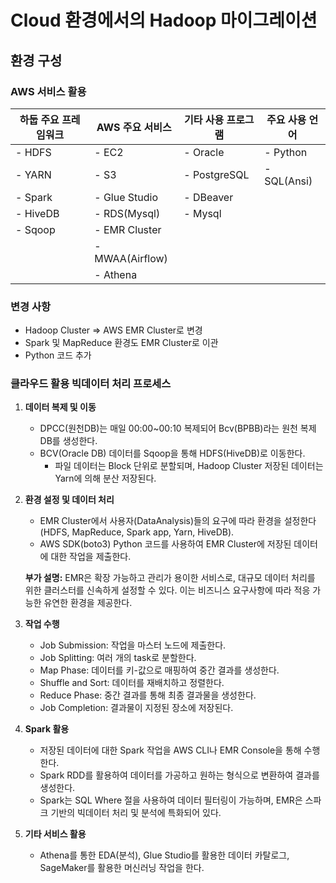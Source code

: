 # Cloud 환경에서의 Hadoop 마이그레이션

## 환경 구성

### AWS 서비스 활용

| 하둡 주요 프레임워크 | AWS 주요 서비스   | 기타 사용 프로그램 | 주요 사용 언어 |
|----------------------|-------------------|---------------------|----------------|
| - HDFS               | - EC2              | - Oracle            | - Python       |
| - YARN               | - S3               | - PostgreSQL        | - SQL(Ansi)    |
| - Spark              | - Glue Studio      | - DBeaver           |                |
| - HiveDB             | - RDS(Mysql)       | - Mysql             |                |
| - Sqoop              | - EMR Cluster      |                     |                |
|                      | - MWAA(Airflow)    |                     |                |
|                      | - Athena           |                     |                |


### 변경 사항

- Hadoop Cluster => AWS EMR Cluster로 변경
- Spark 및 MapReduce 환경도 EMR Cluster로 이관
- Python 코드 추가

### 클라우드 활용 빅데이터 처리 프로세스

1. **데이터 복제 및 이동**
   - DPCC(원천DB)는 매일 00:00~00:10 복제되어 Bcv(BPBB)라는 원천 복제 DB를 생성한다.
   - BCV(Oracle DB) 데이터를 Sqoop을 통해 HDFS(HiveDB)로 이동한다.
     - 파일 데이터는 Block 단위로 분할되며, Hadoop Cluster 저장된 데이터는 Yarn에 의해 분산 저장된다.

2. **환경 설정 및 데이터 처리**
   - EMR Cluster에서 사용자(DataAnalysis)들의 요구에 따라 환경을 설정한다 (HDFS, MapReduce, Spark app, Yarn, HiveDB).
   - AWS SDK(boto3) Python 코드를 사용하여 EMR Cluster에 저장된 데이터에 대한 작업을 제출한다.
   
   **부가 설명:** EMR은 확장 가능하고 관리가 용이한 서비스로, 대규모 데이터 처리를 위한 클러스터를 신속하게 설정할 수 있다. 이는 비즈니스 요구사항에 따라 적응 가능한 유연한 환경을 제공한다.

3. **작업 수행**
   - Job Submission: 작업을 마스터 노드에 제출한다.
   - Job Splitting: 여러 개의 task로 분할한다.
   - Map Phase: 데이터를 키-값으로 매핑하여 중간 결과를 생성한다.
   - Shuffle and Sort: 데이터를 재배치하고 정렬한다.
   - Reduce Phase: 중간 결과를 통해 최종 결과물을 생성한다.
   - Job Completion: 결과물이 지정된 장소에 저장된다.

4. **Spark 활용**
   - 저장된 데이터에 대한 Spark 작업을 AWS CLI나 EMR Console을 통해 수행한다.
   - Spark RDD를 활용하여 데이터를 가공하고 원하는 형식으로 변환하여 결과를 생성한다.
   - Spark는 SQL Where 절을 사용하여 데이터 필터링이 가능하며, EMR은 스파크 기반의 빅데이터 처리 및 분석에 특화되어 있다.

5. **기타 서비스 활용**
   - Athena를 통한 EDA(분석), Glue Studio를 활용한 데이터 카탈로그, SageMaker를 활용한 머신러닝 작업을 한다.
